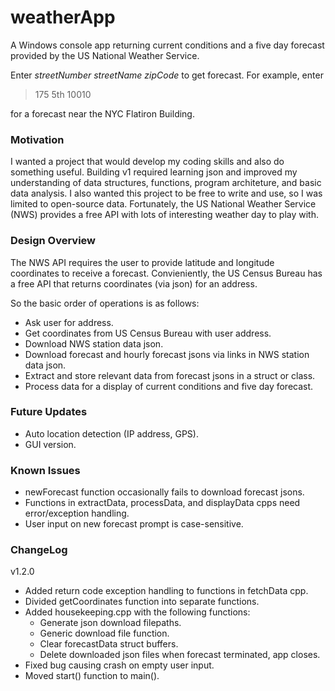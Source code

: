 # weatherApp

A Windows console app returning current conditions and a five day forecast provided by the US National Weather Service.

Enter *streetNumber streetName zipCode* to get forecast. For example, enter
> 175 5th 10010

for a forecast near the NYC Flatiron Building.

### Motivation
I wanted a project that would develop my coding skills and also do something useful. Building v1 required learning json and improved my understanding of data structures, functions, program architeture, and basic data analysis. I also wanted this project to be free to write and use, so I was limited to open-source data. Fortunately, the US National Weather Service (NWS) provides a free API with lots of interesting weather day to play with.

### Design Overview
The NWS API requires the user to provide latitude and longitude coordinates to receive a forecast. Convieniently, the US Census Bureau has a free API that returns coordinates (via json) for an address.

So the basic order of operations is as follows:
- Ask user for address.
- Get coordinates from US Census Bureau with user address.
- Download NWS station data json.
- Download forecast and hourly forecast jsons via links in NWS station data json.
- Extract and store relevant data from forecast jsons in a struct or class.
- Process data for a display of current conditions and five day forecast.

### Future Updates
- Auto location detection (IP address, GPS).
- GUI version.

### Known Issues
- newForecast function occasionally fails to download forecast jsons.
- Functions in extractData, processData, and displayData cpps need error/exception handling.
- User input on new forecast prompt is case-sensitive.

### ChangeLog
v1.2.0
- Added return code exception handling to functions in fetchData cpp.
- Divided getCoordinates function into separate functions.
- Added housekeeping.cpp with the following functions:
	- Generate json download filepaths.
	- Generic download file function.
	- Clear forecastData struct buffers.
	- Delete downloaded json files when forecast terminated, app closes.
- Fixed bug causing crash on empty user input.
- Moved start() function to main().

